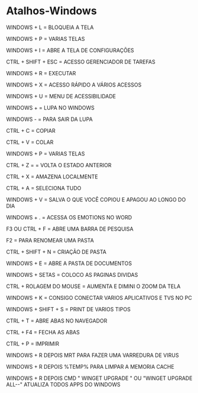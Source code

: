 # Atalhos-Windows


WINDOWS + L = BLOQUEIA A TELA

WINDOWS + P = VARIAS TELAS

WINDOWS + I  = ABRE A TELA DE CONFIGURAÇÕES

CTRL + SHIFT + ESC = ACESSO GERENCIADOR DE TAREFAS

WINDOWS + R  = EXECUTAR

WINDOWS + X  = ACESSO RÁPIDO A VÁRIOS ACESSOS

WINDOWS + U  = MENU DE ACESSIBILIDADE

WINDOWS + = LUPA NO WINDOWS 

WINDOWS - = PARA SAIR DA LUPA

CTRL + C = COPIAR

CTRL + V = COLAR

WINDOWS + P = VARIAS TELAS

CTRL + Z = = VOLTA O ESTADO ANTERIOR

CTRL + X = AMAZENA LOCALMENTE 

CTRL + A  = SELECIONA TUDO

WINDOWS + V = SALVA O QUE VOCÊ COPIOU E APAGOU AO LONGO DO DIA

WINDOWS + . = ACESSA OS EMOTIONS NO WORD

F3 OU CTRL + F = ABRE UMA BARRA DE PESQUISA

F2 =  PARA RENOMEAR UMA PASTA

CTRL + SHIFT + N = CRIAÇÃO DE PASTA

WINDOWS + E =  ABRE A PASTA DE DOCUMENTOS

WINDOWS + SETAS = COLOCO AS PAGINAS DIVIDAS

CTRL + ROLAGEM DO MOUSE = AUMENTA E DIMINI O ZOOM DA TELA

WINDOWS + K = CONSIGO CONECTAR VARIOS APLICATIVOS E TVS NO PC

WINDOWS + SHIFT + S = PRINT DE VARIOS TIPOS

CTRL + T = ABRE ABAS NO NAVEGADOR

CTRL + F4 = FECHA AS ABAS

CTRL + P = IMPRIMIR

WINDOWS + R DEPOIS MRT PARA FAZER UMA VARREDURA DE VIRUS

WINDOWS + R DEPOIS %TEMP% PARA LIMPAR A MEMORIA CACHE

WINDOWS + R DEPOIS CMD " WINGET UPGRADE " OU "WINGET UPGRADE ALL--"
ATUALIZA TODOS APPS DO WINDOWS
